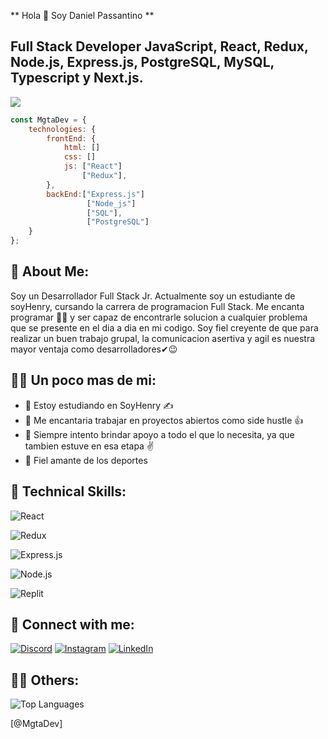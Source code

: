 ** Hola 👋 Soy Daniel Passantino **

## Full Stack Developer JavaScript, React, Redux, Node.js, Express.js, PostgreSQL, MySQL, Typescript y Next.js.




![](https://komarev.com/ghpvc/?username=orliluq&color=blue)



```javascript
const MgtaDev = {
    technologies: {
        frontEnd: {
            html: []
            css: []
            js: ["React"]
                ["Redux"],
        },
        backEnd:["Express.js"]
                 ["Node_js"]
                 ["SQL"],
                 ["PostgreSQL"]
    }
};

```
## 🚀 About Me:
Soy un Desarrollador Full Stack Jr.
Actualmente soy un estudiante de soyHenry, cursando la carrera de programacion Full Stack.
Me encanta programar 👩‍💻 y ser capaz de encontrarle solucion a cualquier problema que se 
presente en el dia a dia en mi codigo.
Soy fiel creyente de que para realizar un buen trabajo grupal, la comunicacion asertiva y agil
es nuestra mayor ventaja como desarrolladores✔😉


## 🧙‍♀️ Un poco mas de mi:

- 🌱 Estoy estudiando en SoyHenry ✍ 
- 👯 Me encantaria trabajar en proyectos abiertos como side hustle 👍 
- 🤔 Siempre intento brindar apoyo a todo el que lo necesita, ya que tambien estuve en esa etapa ✌
- 🏀 Fiel amante de los deportes


## 💼 Technical Skills:


![React](https://img.shields.io/badge/React-20232A?style=for-the-badge&logo=react&logoColor=61DAFB)

![Redux](https://img.shields.io/badge/Redux-593D88?style=for-the-badge&logo=redux&logoColor=white)

![Express.js](https://img.shields.io/badge/Express.js-000000?style=for-the-badge&logo=express&logoColor=white)

![Node.js](https://img.shields.io/badge/Node.js-339933?style=for-the-badge&logo=nodedotjs&logoColor=white)

![Replit](https://img.shields.io/badge/replit-667881?style=for-the-badge&logo=replit&logoColor=white)



## 🤝 Connect with me:

[![Discord](https://img.shields.io/badge/Discord-%235865F2.svg?style=for-the-badge&logo=discord&logoColor=white)](https://github.com/)
[![Instagram](https://img.shields.io/badge/Instagram-%23E4405F.svg?style=for-the-badge&logo=Instagram&logoColor=white)](https://github.com/)
[![LinkedIn](https://img.shields.io/badge/linkedin-%230077B5.svg?style=for-the-badge&logo=linkedin&logoColor=white)](https://github.com/)




## 👩‍💻 Others:


![Top Languages](https://github-readme-stats.vercel.app/api/top-langs/?username=orliluq&layout=compact)


[@MgtaDev]
